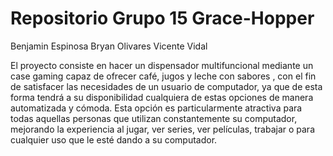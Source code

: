 # Repositorio Grupo 15 Grace-Hopper
Benjamin Espinosa
Bryan Olivares
Vicente Vidal

El proyecto consiste en hacer un dispensador multifuncional mediante un case gaming capaz de ofrecer café, jugos y leche con sabores , con el fin de satisfacer las necesidades de un usuario de computador, ya que de esta forma tendrá a su disponibilidad cualquiera de estas opciones de manera automatizada y cómoda. Esta opción es particularmente atractiva para todas aquellas personas que utilizan constantemente su computador, mejorando la experiencia al jugar, ver series, ver películas, trabajar o para cualquier uso que le esté dando a su computador.
